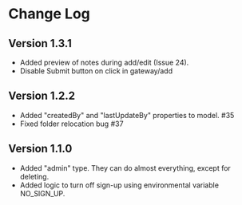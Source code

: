 # Change Log

## Version 1.3.1
- Added preview of notes during add/edit (Issue 24).
- Disable Submit button on click in gateway/add 

## Version 1.2.2
- Added "createdBy" and "lastUpdateBy" properties to model. #35
- Fixed folder relocation bug #37

## Version 1.1.0
- Added "admin" type. They can do almost everything, except for deleting.
- Added logic to turn off sign-up using environmental variable NO_SIGN_UP.
